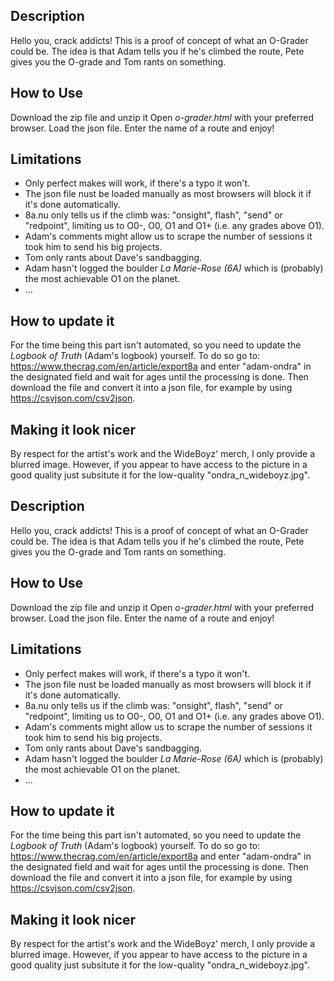 ## Description
Hello you, crack addicts! This is a proof of concept of what an O-Grader could be. The idea is that Adam tells you if he's climbed the route, Pete gives you the O-grade and Tom rants on something.

## How to Use
Download the zip file and unzip it Open *o-grader.html* with your preferred browser. Load the json file. Enter the name of a route and enjoy!

## Limitations
- Only perfect makes will work, if there's a typo it won't.
- The json file nust be loaded manually as most browsers will block it if it's done automatically.
- 8a.nu only tells us if the climb was: "onsight", flash", "send" or "redpoint", limiting us to O0-, O0, O1 and O1+ (i.e. any grades above O1).
- Adam's comments might allow us to scrape the number of sessions it took him to send his big projects.
- Tom only rants about Dave's sandbagging.
- Adam hasn't logged the boulder *La Marie-Rose (6A)* which is (probably) the most achievable O1 on the planet.
- ...

## How to update it
For the time being this part isn't automated, so you need to update the *Logbook of Truth* (Adam's logbook) yourself. To do so go to: https://www.thecrag.com/en/article/export8a and enter "adam-ondra" in the designated field and wait for ages until the processing is done. Then download the file and convert it into a json file, for example by using https://csvjson.com/csv2json.

## Making it look nicer
By respect for the artist's work and the WideBoyz' merch, I only provide a blurred image. However, if you appear to have access to the picture in a good quality just subsitute it for the low-quality "ondra_n_wideboyz.jpg".
## Description
Hello you, crack addicts! This is a proof of concept of what an O-Grader could be. The idea is that Adam tells you if he's climbed the route, Pete gives you the O-grade and Tom rants on something.

## How to Use
Download the zip file and unzip it Open *o-grader.html* with your preferred browser. Load the json file. Enter the name of a route and enjoy!

## Limitations
- Only perfect makes will work, if there's a typo it won't.
- The json file nust be loaded manually as most browsers will block it if it's done automatically.
- 8a.nu only tells us if the climb was: "onsight", flash", "send" or "redpoint", limiting us to O0-, O0, O1 and O1+ (i.e. any grades above O1).
- Adam's comments might allow us to scrape the number of sessions it took him to send his big projects.
- Tom only rants about Dave's sandbagging.
- Adam hasn't logged the boulder *La Marie-Rose (6A)* which is (probably) the most achievable O1 on the planet.
- ...

## How to update it
For the time being this part isn't automated, so you need to update the *Logbook of Truth* (Adam's logbook) yourself. To do so go to: https://www.thecrag.com/en/article/export8a and enter "adam-ondra" in the designated field and wait for ages until the processing is done. Then download the file and convert it into a json file, for example by using https://csvjson.com/csv2json.

## Making it look nicer
By respect for the artist's work and the WideBoyz' merch, I only provide a blurred image. However, if you appear to have access to the picture in a good quality just subsitute it for the low-quality "ondra_n_wideboyz.jpg".
